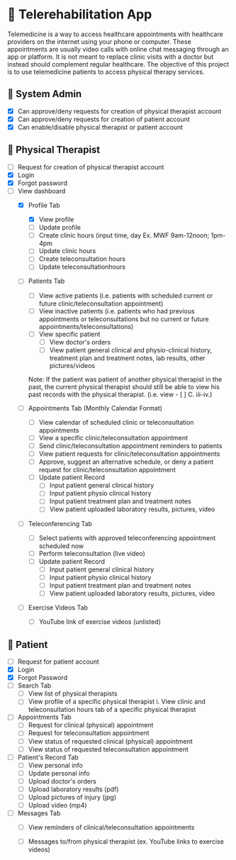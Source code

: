 # 🚀 Telerehabilitation App
 
Telemedicine is a way to access healthcare appointments with healthcare providers on the internet using your phone or computer. These appointments are usually video calls with online chat messaging through an app or platform. It is not meant to replace clinic visits with a doctor but instead should complement regular healthcare. The objective of this project is to use telemedicine patients to access physical therapy services.
 
## 👤 System Admin
- [x] Can approve/deny requests for creation of physical therapist account
- [x] Can approve/deny requests for creation of patient account
- [x] Can enable/disable physical therapist or patient account

## 👤 Physical Therapist
- [ ] Request for creation of physical therapist account
- [x] Login
- [x] Forgot password
- [ ] View dashboard
	- [x] Profile Tab
		- [x] View profile
		- [ ] Update profile
		- [ ] Create clinic hours (input time, day Ex. MWF 9am-12noon; 1pm-4pm
		- [ ] Update clinic hours
		- [ ] Create teleconsultation hours
		- [ ] Update teleconsultationhours

	- [ ] Patients Tab
		- [ ] View active patients (i.e. patients with scheduled current or future clinic/teleconsultation appointment)
		- [ ] View inactive patients (i.e. patients who had previous appointments or teleconsultations but no current or future appointments/teleconsultations)
		- [ ] View specific patient
			- [ ] View doctor's orders
			- [ ] View patient general clinical and physio-clinical history, treatment plan and treatment notes, lab results, other pictures/videos

		Note: If the patient was patient of another physical therapist in the past, the current physical therapist should still be able to view his past records with  the physical therapist. (i.e. view - [ ] C. iii-iv.)

	- [ ] Appointments Tab (Monthly Calendar Format)
		- [ ] View calendar of scheduled clinic or teleconsultation appointments
		- [ ] View a specific clinic/teleconsultation appointment
		- [ ] Send clinic/teleconsultation appointment reminders to patients
		- [ ] View patient requests for clinic/teleconsultation appointments
		- [ ] Approve, suggest an alternative schedule, or deny a patient request for clinic/teleconsultation appointment
		- [ ] Update patient Record
			- [ ] Input patient general clinical history
			- [ ] Input patient  physio clinical history
			- [ ] Input patient treatment plan and treatment notes
			- [ ] View patient uploaded laboratory results, pictures, video

	- [ ] Teleconferencing Tab
		- [ ] Select patients with approved teleconferencing appointment scheduled now
		- [ ] Perform teleconsultation (live video)
		- [ ] Update patient Record
			- [ ] Input patient general clinical history
			- [ ] Input patient  physio clinical history
			- [ ] Input patient treatment plan and treatment notes
			- [ ] View patient uploaded laboratory results, pictures, video

	- [ ] Exercise Videos Tab
		- [ ] YouTube link of exercise videos (unlisted)
 
 
## 👤 Patient
- [ ] Request for patient account
- [x] Login
- [x] Forgot Password
- [ ] Search Tab
	- [ ] View list of physical therapists
	- [ ] View profile of a specific physical therapist
		i. View clinic and teleconsultation hours tab of a specific physical therapist
- [ ] Appointments Tab
	- [ ] Request for clinical (physical) appointment
	- [ ] Request for teleconsultation appointment
	- [ ] View status of requested clinical (physical) appointment
	- [ ] View status of requested teleconsultation appointment

- [ ] Patient's Record Tab
	- [ ] View personal info
	- [ ] Update personal info
	- [ ] Upload doctor's orders
	- [ ] Upload laboratory results (pdf)
	- [ ] Upload pictures of injury (jpg)
	- [ ] Upload video (mp4)

- [ ] Messages Tab
	- [ ] View reminders of clinical/teleconsultation appointments
	- [ ] Messages to/from physical therapist (ex. YouTube links to exercise videos)
 
